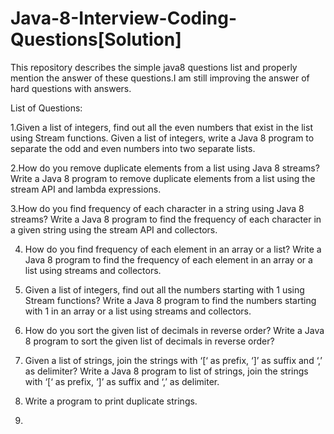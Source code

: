 # Java-8-Interview-Coding-Questions[Solution]
This repository describes the simple java8 questions list and properly mention the answer of these questions.I am still improving the answer of hard questions with answers.

List of Questions:


1.Given a list of integers, find out all the even numbers that exist in the list using Stream functions.
 Given a list of integers, write a Java 8 program to separate the odd and even numbers into two separate lists.

2.How do you remove duplicate elements from a list using Java 8 streams?
 Write a Java 8 program to remove duplicate elements from a list using the stream API and lambda expressions.

3.How do you find frequency of each character in a string using Java 8 streams?
 Write a Java 8 program to find the frequency of each character in a given string using the stream API and collectors.
 
4. How do you find frequency of each element in an array or a list?
  Write a Java 8 program to find the frequency of each element in an array or a list using streams and collectors.

5. Given a list of integers, find out all the numbers starting with 1 using Stream functions?
 Write a Java 8 program to find the numbers starting with 1  in an array or a list using streams and collectors.

6. How do you sort the given list of decimals in reverse order?
    Write a Java 8 program to sort the given list of decimals in reverse order?

7. Given a list of strings, join the strings with ‘[‘ as prefix, ‘]’ as suffix and ‘,’ as delimiter?
    Write a Java 8 program to  list of strings, join the strings with ‘[‘ as prefix, ‘]’ as suffix and ‘,’ as delimiter.

8. Write a program to print duplicate strings.
9. 
